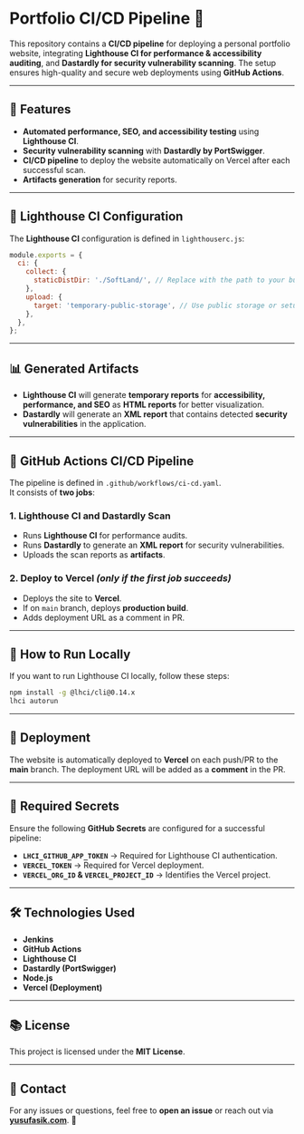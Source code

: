 # Portfolio CI/CD Pipeline 🚀

This repository contains a **CI/CD pipeline** for deploying a personal portfolio website, integrating **Lighthouse CI for performance & accessibility auditing**, and **Dastardly for security vulnerability scanning**. The setup ensures high-quality and secure web deployments using **GitHub Actions**.

---

## 🌟 Features
- **Automated performance, SEO, and accessibility testing** using **Lighthouse CI**.
- **Security vulnerability scanning** with **Dastardly by PortSwigger**.
- **CI/CD pipeline** to deploy the website automatically on Vercel after each successful scan.
- **Artifacts generation** for security reports.

---

## 📂 Lighthouse CI Configuration
The **Lighthouse CI** configuration is defined in `lighthouserc.js`:

```js
module.exports = {
  ci: {
    collect: {
      staticDistDir: './SoftLand/', // Replace with the path to your built files or if using Node.js, adjust package.json
    },
    upload: {
      target: 'temporary-public-storage', // Use public storage or setup server
    },
  },
};
```

---

## 📊 Generated Artifacts
- **Lighthouse CI** will generate **temporary reports** for **accessibility, performance, and SEO** as **HTML reports** for better visualization.
- **Dastardly** will generate an **XML report** that contains detected **security vulnerabilities** in the application.

---

## 📄 GitHub Actions CI/CD Pipeline
The pipeline is defined in `.github/workflows/ci-cd.yaml`.  
It consists of **two jobs**:

### 1. Lighthouse CI and Dastardly Scan
- Runs **Lighthouse CI** for performance audits.
- Runs **Dastardly** to generate an **XML report** for security vulnerabilities.
- Uploads the scan reports as **artifacts**.

### 2. Deploy to Vercel *(only if the first job succeeds)*
- Deploys the site to **Vercel**.
- If on `main` branch, deploys **production build**.
- Adds deployment URL as a comment in PR.

---

## 🔋 How to Run Locally
If you want to run Lighthouse CI locally, follow these steps:

```bash
npm install -g @lhci/cli@0.14.x
lhci autorun
```

---

## 🚀 Deployment
The website is automatically deployed to **Vercel** on each push/PR to the **main** branch. The deployment URL will be added as a **comment** in the PR.

---

## 🔑 Required Secrets
Ensure the following **GitHub Secrets** are configured for a successful pipeline:
- **`LHCI_GITHUB_APP_TOKEN`** → Required for Lighthouse CI authentication.
- **`VERCEL_TOKEN`** → Required for Vercel deployment.
- **`VERCEL_ORG_ID` & `VERCEL_PROJECT_ID`** → Identifies the Vercel project.

---

## 🛠️ Technologies Used
- **Jenkins**
- **GitHub Actions**
- **Lighthouse CI**
- **Dastardly (PortSwigger)**
- **Node.js**
- **Vercel (Deployment)**

---

## 📚 License
This project is licensed under the **MIT License**.

---

## 📩 Contact
For any issues or questions, feel free to **open an issue** or reach out via **[yusufasik.com](https://yusufasik.com/)**. 🚀


